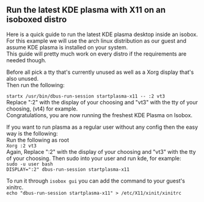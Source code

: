 ## Run the latest KDE plasma with X11 on an isoboxed distro  
Here is a quick guide to run the latest KDE plasma desktop inside an isobox.  
For this example we will use the arch linux distribution as our guest and assume KDE plasma is installed on your system.  
This guide will pretty much work on every distro if the requirements are needed though.  

Before all pick a tty that's currently unused as well as a Xorg display that's also unused.  
Then run the following: 

`startx /usr/bin/dbus-run-session startplasma-x11 -- :2 vt3`  
Replace ":2" with the display of your choosing and "vt3" with the tty of your choosing, (vt4) for example.  
Congratulations, you are now running the freshest KDE Plasma on Isobox.  

If you want to run plasma as a regular user without any config then the easy way is the following:  
Run the following as root  
`Xorg :2 vt3`  
Again, Replace ":2" with the display of your choosing and "vt3" with the tty of your choosing.
Then sudo into your user and run kde, for example:  
`sudo -u user bash`  
`DISPLAY=":2" dbus-run-session startplasma-x11`  

To run it through `isobox gui` you can add the command to your guest's xinitrc.  
`echo "dbus-run-session startplasma-x11" > /etc/X11/xinit/xinitrc`  
